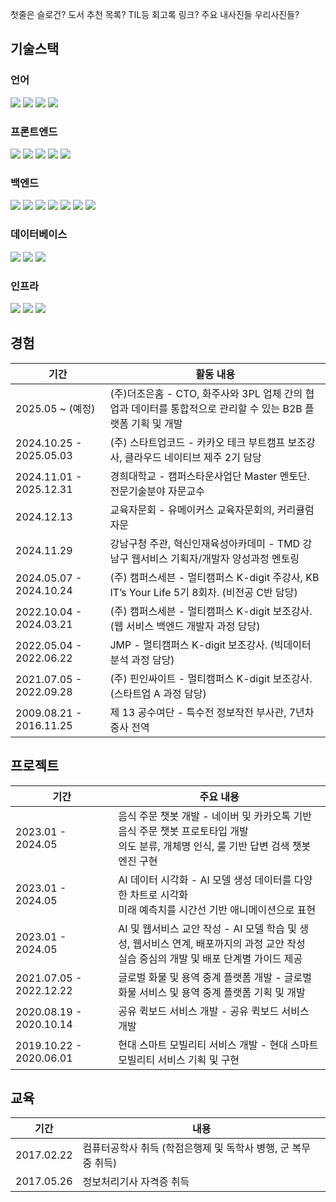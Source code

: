 첫줄은 슬로건?
도서 추천 목록?
TIL등 회고록 링크?
주요 내사진들 우리사진들?

## 기술스택

### 언어
<p> 
  <img src="https://img.shields.io/badge/-JavaScript-F7DF1E?style=flat-square&logo=JavaScript&logoColor=white"/> 
  <img src="https://img.shields.io/badge/-TypeScript-3178C6?style=flat-square&logo=TypeScript&logoColor=white"/> 
  <img src="https://img.shields.io/badge/-Java-007396?style=flat-square&logo=Java&logoColor=white"/> 
  <img src="https://img.shields.io/badge/-Python-3776AB?style=flat-square&logo=Python&logoColor=white"/> 
</p>

### 프론트엔드

<p>
    <img src="https://img.shields.io/badge/-Next.js-000000?style=flat-square&logo=Next.js&logoColor=white"/>
    <img src="https://img.shields.io/badge/-React-61DAFB?style=flat-square&logo=React&logoColor=white"/>
    <img src="https://img.shields.io/badge/-Vue.js-42B883?style=flat-square&logo=Vue.js&logoColor=white"/>
    <img src="https://img.shields.io/badge/-HTML5-E34F26?style=flat-square&logo=HTML5&logoColor=white"/>
    <img src="https://img.shields.io/badge/-CSS3-1572B6?style=flat-square&logo=CSS3&logoColor=white"/>
</p>

### 백엔드

<p>
    <img src="https://img.shields.io/badge/-Spring%20Boot-6DB33F?style=flat-square&logo=Spring%20Boot&logoColor=white"/>
    <img src="https://img.shields.io/badge/-Spring-6DB33F?style=flat-square&logo=Spring&logoColor=white"/>
    <img src="https://img.shields.io/badge/-Node.js-339933?style=flat-square&logo=Node.js&logoColor=white"/>
    <img src="https://img.shields.io/badge/-Express-000000?style=flat-square&logo=Express&logoColor=white"/>
    <img src="https://img.shields.io/badge/-Koa-000000?style=flat-square&logo=Koa&logoColor=white"/>
    <img src="https://img.shields.io/badge/-JSP-007396?style=flat-square&logo=java&logoColor=white"/>
    <img src="https://img.shields.io/badge/-PHP-777BB4?style=flat-square&logo=PHP&logoColor=white"/>
</p>

### 데이터베이스
<p>
    <img src="https://img.shields.io/badge/-MySQL-F29111?style=flat-square&logo=MySQL&logoColor=white"/>
    <img src="https://img.shields.io/badge/-MariaDB-003B57?style=flat-square&logo=MariaDB&logoColor=white"/>
    <img src="https://img.shields.io/badge/-MongoDB-47A248?style=flat-square&logo=MongoDB&logoColor=white"/>
</p>

### 인프라
<p>
    <img src="https://img.shields.io/badge/-AWS-232F3E?style=flat-square&logo=Amazon%20AWS&logoColor=white"/>
    <img src="https://img.shields.io/badge/-NGINX-009639?style=flat-square&logo=nginx&logoColor=white"/>
    <img src="https://img.shields.io/badge/-Apache-D22128?style=flat-square&logo=Apache&logoColor=white"/>
</p>



## 경험
| 기간                   | 활동 내용                                                                                  |
|------------------------|-------------------------------------------------------------------------------------------|
| 2025.05 ~ (예정)     |  (주)더조은홈 - CTO, 화주사와 3PL 업체 간의 협업과 데이터를 통합적으로 관리할 수 있는 B2B 플랫폼 기획 및 개발|
| 2024.10.25 - 2025.05.03 | (주) 스타트업코드 - 카카오 테크 부트캠프 보조강사, 클라우드 네이티브 제주 2기 담당          |
| 2024.11.01 - 2025.12.31 | 경희대학교 - 캠퍼스타운사업단 Master 멘토단. 전문기술분야 자문교수                          |
| 2024.12.13             | 교육자문회 - 유메이커스 교육자문회의, 커리큘럼 자문                                         |
| 2024.11.29             | 강남구청 주관, 혁신인재육성아카데미 - TMD 강남구 웹서비스 기획자/개발자 양성과정 멘토링       |
| 2024.05.07 - 2024.10.24 | (주) 캠퍼스세븐 - 멀티캠퍼스 K-digit 주강사, KB IT’s Your Life 5기 8회차. (비전공 C반 담당)  |
| 2022.10.04 - 2024.03.21 | (주) 캠퍼스세븐 - 멀티캠퍼스 K-digit 보조강사. (웹 서비스 백엔드 개발자 과정 담당)           |
| 2022.05.04 - 2022.06.22 | JMP - 멀티캠퍼스 K-digit 보조강사. (빅데이터 분석 과정 담당)                               |
| 2021.07.05 - 2022.09.28 | (주) 핀인싸이트 - 멀티캠퍼스 K-digit 보조강사. (스타트업 A 과정 담당)                      |
| 2009.08.21 - 2016.11.25 | 제 13 공수여단 - 특수전 정보작전 부사관, 7년차 중사 전역                                   |

## 프로젝트
| 기간                  | 주요 내용                                                                                  |
|-----------------------|-------------------------------------------------------------------------------------------|
| 2023.01 - 2024.05     | 음식 주문 챗봇 개발 - 네이버 및 카카오톡 기반 음식 주문 챗봇 프로토타입 개발<br>의도 분류, 개체명 인식, 룰 기반 답변 검색 챗봇 엔진 구현 |
| 2023.01 - 2024.05     | AI 데이터 시각화 - AI 모델 생성 데이터를 다양한 차트로 시각화<br>미래 예측치를 시간선 기반 애니메이션으로 표현 |
| 2023.01 - 2024.05     | AI 및 웹서비스 교안 작성 - AI 모델 학습 및 생성, 웹서비스 연계, 배포까지의 과정 교안 작성<br>실습 중심의 개발 및 배포 단계별 가이드 제공 |
| 2021.07.05 - 2022.12.22 | 글로벌 화물 및 용역 중계 플랫폼 개발 - 글로벌 화물 서비스 및 용역 중계 플랫폼 기획 및 개발      |
| 2020.08.19 - 2020.10.14 | 공유 퀵보드 서비스 개발 - 공유 퀵보드 서비스 개발                                         |
| 2019.10.22 - 2020.06.01 | 현대 스마트 모빌리티 서비스 개발 - 현대 스마트 모빌리티 서비스 기획 및 구현                 |

## 교육
| 기간          | 내용                                                                 |
|---------------|----------------------------------------------------------------------|
| 2017.02.22    | 컴퓨터공학사 취득 (학점은행제 및 독학사 병행, 군 복무 중 취득)      |
| 2017.05.26    | 정보처리기사 자격증 취득                                             |


